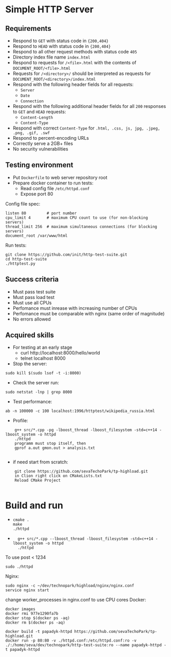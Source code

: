 Simple HTTP Server
=====================

## Requirements ##

* Respond to `GET` with status code in `{200,404}`
* Respond to `HEAD` with status code in `{200,404}`
* Respond to all other request methods with status code `405`
* Directory index file name `index.html`
* Respond to requests for `/<file>.html` with the contents of `DOCUMENT_ROOT/<file>.html`
* Requests for `/<directory>/` should be interpreted as requests for `DOCUMENT_ROOT/<directory>/index.html`
* Respond with the following header fields for all requests:
  * `Server`
  * `Date`
  * `Connection`
* Respond with the following additional header fields for all `200` responses to `GET` and `HEAD` requests:
  * `Content-Length`
  * `Content-Type`
* Respond with correct `Content-Type` for `.html, .css, js, jpg, .jpeg, .png, .gif, .swf`
* Respond to percent-encoding URLs
* Correctly serve a 2GB+ files
* No security vulnerabilities

## Testing environment ##

* Put `Dockerfile` to web server repository root
* Prepare docker container to run tests:
  * Read config file `/etc/httpd.conf`
  * Expose port 80

Config file spec:
```
listen 80         # port number
cpu_limit 4       # maximum CPU count to use (for non-blocking servers)
thread_limit 256  # maximum simultaneous connections (for blocking servers)
document_root /var/www/html
```

Run tests:
```
git clone https://github.com/init/http-test-suite.git
cd http-test-suite
./httptest.py
```

## Success criteria ##

* Must pass test suite
* Must pass load test
* Must use all CPUs
* Perfomance must inrease with increasing number of CPUs
* Perfomance must be comparable with nginx (same order of magnitude)
* No errors allowed

## Acquired skills
* For testing at an early stage
  * curl http://localhost:8000/hello/world
  * telnet localhost 8000
* Stop the server:
 ```
 sudo kill $(sudo lsof -t -i:8000)
 ```
* Check the server run:
```
sudo netstat -lnp | grep 8000
```
* Test performance:
```
ab -n 100000 -c 100 localhost:1996/httptest/wikipedia_russia.html
```
* Profile:
```
    g++ src/*.cpp -pg -lboost_thread -lboost_filesystem -std=c++14 -lboost_system -o httpd
    ./httpd
    programm must stop itself, then
    gprof a.out gmon.out > analysis.txt
    
```
* if need start from scratch:
```
    git clone https://github.com/sevaTechoPark/tp-highload.git
    in Clion right click on CMakeLists.txt
    Reload CMake Project
    
```
# Build and run
* ```
  cmake .
  make
  ./httpd
  ```
* ```
    g++ src/*.cpp --lboost_thread -lboost_filesystem -std=c++14 -lboost_system -o httpd
    ./httpd
  ```
To use post < 1234 
```
sudo ./httpd
```
Nginx:
```
sudo nginx -c ~/dev/technopark/highload/nginx/nginx.conf
service nginx start
```
change worker_processes in nginx.conf to use CPU cores
Docker:
```
docker images
docker rmi 977e1290fa7b
docker stop $(docker ps -aq)
docker rm $(docker ps -aq)

docker build -t papadyk-httpd https://github.com/sevaTechoPark/tp-highload.git
docker run -p 80:80 -v ./httpd.conf:/etc/httpd.conf:ro -v ./:/home/seva/dev/technopark/http-test-suite:ro --name papadyk-httpd -t papadyk-httpd
```
